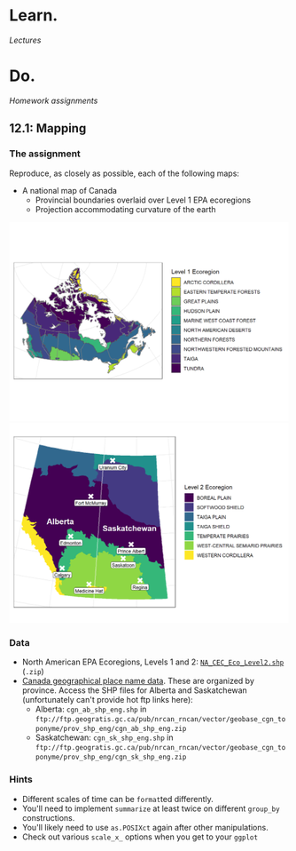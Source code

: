 # Learn.

*Lectures*

# Do. 

*Homework assignments*

## 12.1: Mapping

### The assignment

Reproduce, as closely as possible, each of the following maps:

* A national map of Canada
  - Provincial boundaries overlaid over Level 1 EPA ecoregions
  - Projection accommodating curvature of the earth

<img src="https://github.com/devanmcg/IntroRangeR/blob/master/12_RasGIS/national-1.png" width="600" cap="National map" >

<img src="https://github.com/devanmcg/IntroRangeR/blob/master/12_RasGIS/provincial-1.png" width="600">




### Data

* North American EPA Ecoregions, Levels 1 and 2: [`NA_CEC_Eco_Level2.shp`](http://ecologicalregions.info/data/cec_na/NA_CEC_Eco_Level2.zip) (`.zip`)
* [Canada geographical place name data](https://www.nrcan.gc.ca/earth-sciences/geography/download-geographical-names-data/9245). 
These are organized by province. 
Access the SHP files for Alberta and Saskatchewan (unfortunately can't provide hot ftp links here):
  - Alberta: `cgn_ab_shp_eng.shp` in `ftp://ftp.geogratis.gc.ca/pub/nrcan_rncan/vector/geobase_cgn_toponyme/prov_shp_eng/cgn_ab_shp_eng.zip`  
  - Saskatchewan: `cgn_sk_shp_eng.shp` in `ftp://ftp.geogratis.gc.ca/pub/nrcan_rncan/vector/geobase_cgn_toponyme/prov_shp_eng/cgn_sk_shp_eng.zip`
  

### Hints 

 * Different scales of time can be `format`ted differently. 
 * You'll need to implement `summarize` at least twice on different `group_by` constructions. 
 * You'll likely need to use `as.POSIXct` again after other manipulations. 
 * Check out various `scale_x_` options when you get to your `ggplot`
